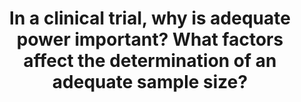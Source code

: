 ---
title: "In a clinical trial, why is adequate power important? What factors affect the determination of an adequate sample size?"
entityType: SAQ
exam: PEX
college: ANZCA
year: 2006
sitting: A
question: 08
passRate: 46
EC_expectedDomains:
- "Candidates were expected to provide a definition of what “Statistical Power” is in the context of a clinical trial and to show a good understanding of the concept."
- "Although mathematical equations for sample size calculation were not required, an understanding of the different factors and their significance were expected."
- "Candidates needed to discuss alpha and beta error, measurement effect and measurement variability."
EC_extraCredit:
- "Candidates who mentioned why meta-analysis increases statistical power, the issues with multiple outcomes, interim analysis and drop out gained more marks."
- "Very few candidates mentioned that different formulas and nomograms are often used and currently computer programs make sample size calculations more precise."
EC_errorsCommon:
- "Many demonstrated inadequate understanding of the relationship between sample size and power."
- "Many candidates mentioned the main factors affecting sample size but most failed to give the desired values commonly used for alpha and beta error or how population variability is estimated."
---